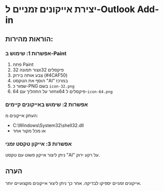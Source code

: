 # יצירת אייקונים זמניים ל-Outlook Add-in

## הוראות מהירות:

### אפשרות 1: שימוש ב-Paint
1. פתח Paint
2. צור תמונה 32x32 פיקסלים
3. צבע אותה בירוק (#4CAF50)
4. הוסף את הטקסט "AI" במרכז
5. שמור כ-PNG בשם `icon-32.png`
6. חזור על התהליך עם 64x64 פיקסלים ל-`icon-64.png`

### אפשרות 2: שימוש באייקונים קיימים
העתק אייקונים מ:
- C:\Windows\System32\shell32.dll
- או מכל מקור אחר

### אפשרות 3: אייקון טקסט זמני
ניתן ליצור אייקון פשוט עם טקסט "AI" על רקע ירוק.

## הערה
אייקונים זמניים יספיקו לבדיקה. אחר כך ניתן ליצור אייקונים מקצועיים יותר.












